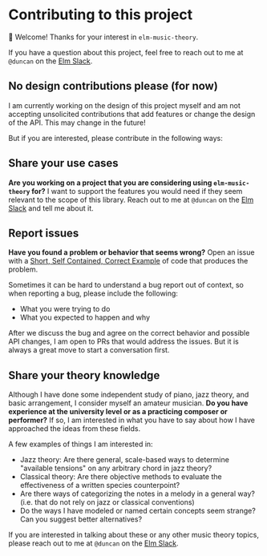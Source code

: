 # Contributing to this project

👋 Welcome! Thanks for your interest in `elm-music-theory`.

If you have a question about this project, feel free to reach out to me at `@duncan` on the [Elm Slack](https://elmlang.herokuapp.com/).

## No design contributions please (for now)

I am currently working on the design of this project myself and am not accepting unsolicited contributions that add features or change the design of the API. This may change in the future!

But if you are interested, please contribute in the following ways:

## Share your use cases

**Are you working on a project that you are considering using `elm-music-theory` for?** I want to support the features you would need if they seem relevant to the scope of this library. Reach out to me at `@duncan` on the [Elm Slack](https://elmlang.herokuapp.com/) and tell me about it.

## Report issues

**Have you found a problem or behavior that seems wrong?** Open an issue with a [Short, Self Contained, Correct Example](http://sscce.org/) of code that produces the problem.

Sometimes it can be hard to understand a bug report out of context, so when reporting a bug, please include the following:
- What you were trying to do
- What you expected to happen and why

After we discuss the bug and agree on the correct behavior and possible API changes, I am open to PRs that would address the issues. But it is always a great move to start a conversation first.

## Share your theory knowledge

Although I have done some independent study of piano, jazz theory, and basic arrangement, I consider myself an amateur musician. **Do you have experience at the university level or as a practicing composer or performer?** If so, I am interested in what you have to say about how I have approached the ideas from these fields. 

A few examples of things I am interested in:
- Jazz theory: Are there general, scale-based ways to determine "available tensions" on any arbitrary chord in jazz theory?
- Classical theory: Are there objective methods to evaluate the effectiveness of a written species counterpoint?
- Are there ways of categorizing the notes in a melody in a general way? (i.e. that do not rely on jazz or classical conventions)
- Do the ways I have modeled or named certain concepts seem strange? Can you suggest better alternatives?

If you are interested in talking about these or any other music theory topics, please reach out to me at `@duncan` on the [Elm Slack](https://elmlang.herokuapp.com/).
